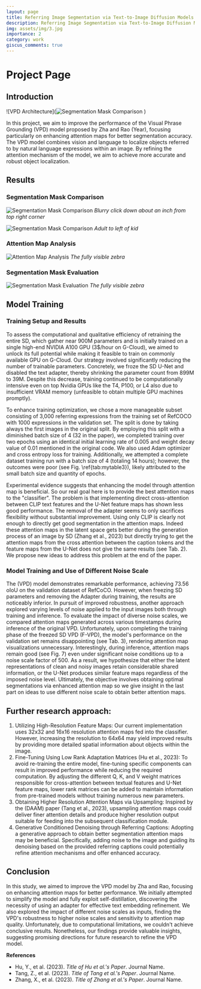 ```yaml
---
layout: page
title: Referring Image Segmentation via Text-to-Image Diffusion Models
description: Referring Image Segmentation via Text-to-Image Diffusion Models
img: assets/img/3.jpg
importance: 2
category: work
giscus_comments: true
---
```


# Project Page

## Introduction

![VPD Architecture](![Segmentation Mask Comparison](no_mistake/input_image739.png)
)

In this project, we aim to improve the performance of the Visual Phrase Grounding (VPD) model proposed by Zha and Rao (Year), focusing particularly on enhancing attention maps for better segmentation accuracy. The VPD model combines vision and language to localize objects referred to by natural language expressions within an image. By refining the attention mechanism of the model, we aim to achieve more accurate and robust object localization.

## Results

### Segmentation Mask Comparison

![Segmentation Mask Comparison](no_mistake/input_image739.png)
*Blurry click down about an inch from top right corner*

![Segmentation Mask Comparison](no_mistake/input_image745.png)
*Adult to left of kid*

### Attention Map Analysis

![Attention Map Analysis](no_mistake/input_image87.png)
*The fully visible zebra*

### Segmentation Mask Evaluation

![Segmentation Mask Evaluation](no_mistake/input_image87.png)
*The fully visible zebra*

## Model Training

### Training Setup and Results

To assess the computational and qualitative efficiency of retraining the entire SD, which gather near 900M parameters and is initially trained on a single high-end NVIDIA A100 GPU (3$/hour on G-Cloud), we aimed to unlock its full potential while making it feasible to train on commonly available GPU on G-Cloud. Our strategy involved significantly reducing the number of trainable parameters. Concretely, we froze the SD U-Net and disabled the text adapter, thereby shrinking the parameter count from 899M to 39M. Despite this decrease, training continued to be computationally intensive even on top Nvidia GPUs like the T4, P100, or L4 also due to insufficient VRAM memory (unfeasible to obtain multiple GPU machines promptly). 

To enhance training optimization, we chose a more manageable subset consisting of 3,000 referring expressions from the training set of RefCOCO with 1000 expressions in the validation set. The split is done by taking always the first images in the original split. By employing this split with a diminished batch size of 4 (32 in the paper), we completed training over two epochs using an identical initial learning rate of 0.005 and weight decay value of 0.01 mentioned in the original code. We also used Adam optimizer and cross entropy loss for training. Additionally, we attempted a complete dataset training run with a batch size of 4 (totaling 14 hours); however, the outcomes were poor (see Fig. \ref{tab:mytable3}), likely attributed to the small batch size and quantity of epochs. 

Experimental evidence suggests that enhancing the model through attention map is beneficial. So our real goal here is to provide the best attention maps to the "classifier". The problem is that implementing direct cross-attention between CLIP text features and the U-Net feature maps has shown less good performance. The removal of the adapter seems to only sacrifices flexibility without substantial improvement. Using only CLIP is clearly not enough to directly get good segmentation in the attention maps. Indeed these attention maps in the latent space gets better during the generation process of an image by SD (Zhang et al., 2023) but directly trying to get the attention maps from the cross attention between the caption tokens and the feature maps from the U-Net does not give the same results (see Tab. 2). We propose new ideas to address this problem at the end of the paper.

### Model Training and Use of Different Noise Scale

The (VPD) model demonstrates remarkable performance, achieving 73.56 oIoU on the validation dataset of RefCoCO. However, when freezing SD parameters and removing the Adapter during training, the results are noticeably inferior. In pursuit of improved robustness, another approach explored varying levels of noise applied to the input images both through training and inference. To evaluate the impact of diverse noise scales, we compared attention maps generated across various timestamps during inference of the original VPD. Unfortunately, upon completing the training phase of the freezed SD VPD (F-VPD), the model's performance on the validation set remains disappointing (see Tab. 3), rendering attention map visualizations unnecessary. Interestingly, during inference, attention maps remain good (see Fig. 7) even under significant noise conditions up to a noise scale factor of 500. As a result, we hypothesize that either the latent representations of clean and noisy images retain considerable shared information, or the U-Net produces similar feature maps regardless of the imposed noise level. Ultimately, the objective involves obtaining optimal segmentations via enhanced attention map so we give insight in the last part on ideas to use different noise scale to obtain better attention maps.

## Further research approach:

1. Utilizing High-Resolution Feature Maps: Our current implementation uses 32x32 and 16x16 resolution attention maps fed into the classifier. However, increasing the resolution to 64x64 may yield improved results by providing more detailed spatial information about objects within the image. 
2. Fine-Tuning Using Low Rank Adaptation Matrices (Hu et al., 2023): To avoid re-training the entire model, fine-tuning specific components can result in improved performance while reducing the required computation. By adjusting the different Q, K, and V weight matrices responsible for cross-attention between textual features and U-Net feature maps, lower rank matrices can be added to maintain information from pre-trained models without training numerous new parameters. 
3. Obtaining Higher Resolution Attention Maps via Upsampling: Inspired by the (DAAM) paper (Tang et al., 2023), upsampling attention maps could deliver finer attention details and produce higher resolution output suitable for feeding into the subsequent classification module.
4. Generative Conditioned Denoising through Referring Captions: Adopting a generative approach to obtain better segmentation attention maps may be beneficial. Specifically, adding noise to the image and guiding its denoising based on the provided referring captions could potentially refine attention mechanisms and offer enhanced accuracy.

## Conclusion

In this study, we aimed to improve the VPD model by Zha and Rao, focusing on enhancing attention maps for better performance. We initially attempted to simplify the model and fully exploit self-distillation, discovering the necessity of using an adapter for effective text embedding refinement. We also explored the impact of different noise scales as inputs, finding the VPD's robustness to higher noise scales and sensitivity to attention map quality. Unfortunately, due to computational limitations, we couldn't achieve conclusive results. Nonetheless, our findings provide valuable insights, suggesting promising directions for future research to refine the VPD model.

**References**

- Hu, Y., et al. (2023). *Title of Hu et al.'s Paper*. Journal Name.
- Tang, Z., et al. (2023). *Title of Tang et al.'s Paper*. Journal Name.
- Zhang, X., et al. (2023). *Title of Zhang et al.'s Paper*. Journal Name.

